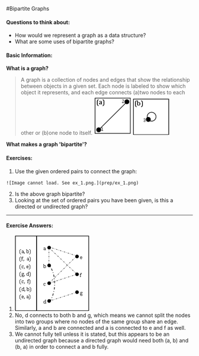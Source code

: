 #Bipartite Graphs

#### Questions to think about:
  * How would we represent a graph as a data structure?
  * What are some uses of bipartite graphs?

#### Basic Information:
**What is a graph?**
> A graph is a collection of nodes and edges that show the relationship between
> objects in a given set.  Each node is labeled to show which object it represents,
> and each edge connects (a)two nodes to each other or (b)one node to itself.
> ![Image cannot load. See a.png.](prep/a.png)   ![Image cannot load. See b.png.](prep/b.png)

**What makes a graph 'bipartite'?**

#### Exercises:

  1. Use the given ordered pairs to connect the graph:

	![Image cannot load. See ex_1.png.](prep/ex_1.png)

  2. Is the above graph bipartite?
  3. Looking at the set of ordered pairs you have been given, is this a directed or undirected graph?



-------------------------------------------
#### Exercise Answers: 

  1. ![Image cannot load. See ans_1.png.](prep/ans_1.png)
  2. No, d connects to both b and g, which means we cannot split the nodes into two groups where no nodes of the same group share an edge.  Similarly, a and b are connected and a is connected to e and f as well.
  3. We cannot fully tell unless it is stated, but this appears to be an undirected graph because a directed graph would need both (a, b) and (b, a) in order to connect a and b fully.
